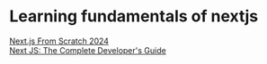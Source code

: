 # Learning fundamentals of nextjs

<a href="https://www.udemy.com/course/nextjs-from-scratch" target="_blank">Next.js From Scratch 2024</a>
<br>
<a href="https://www.udemy.com/course/next-js-the-complete-developers-guide" target="_blank">Next JS: The Complete Developer's Guide</a>
